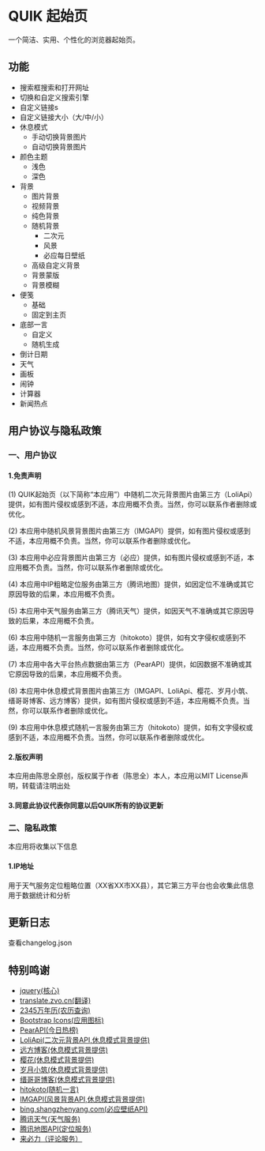 # QUIK 起始页

一个简洁、实用、个性化的浏览器起始页。

## 功能

- 搜索框搜索和打开网址
- 切换和自定义搜索引擎
- 自定义链接s
- 自定义链接大小（大/中/小）
- 休息模式
  - 手动切换背景图片 
  - 自动切换背景图片 
- 颜色主题
  - 浅色
  - 深色
- 背景
  - 图片背景
  - 视频背景
  - 纯色背景
  - 随机背景
    - 二次元
    - 风景
    - 必应每日壁纸
  - 高级自定义背景
  - 背景蒙版
  - 背景模糊
- 便笺
  - 基础
  - 固定到主页
- 底部一言
  - 自定义
  - 随机生成
- 倒计日期
- 天气
- 画板
- 闹钟
- 计算器
- 新闻热点

## 用户协议与隐私政策

### 一、用户协议

#### 1.免责声明

(1) QUIK起始页（以下简称“本应用”）中随机二次元背景图片由第三方（LoliApi）提供，如有图片侵权或感到不适，本应用概不负责。当然，你可以联系作者删除或优化。
  
(2) 本应用中随机风景背景图片由第三方（IMGAPI）提供，如有图片侵权或感到不适，本应用概不负责。当然，你可以联系作者删除或优化。
  
(3) 本应用中必应背景图片由第三方（必应）提供，如有图片侵权或感到不适，本应用概不负责。当然，你可以联系作者删除或优化。
  
(4) 本应用中IP粗略定位服务由第三方（腾讯地图）提供，如因定位不准确或其它原因导致的后果，本应用概不负责。
  
(5) 本应用中天气服务由第三方（腾讯天气）提供，如因天气不准确或其它原因导致的后果，本应用概不负责。
  
(6) 本应用中随机一言服务由第三方（hitokoto）提供，如有文字侵权或感到不适，本应用概不负责。当然，你可以联系作者删除或优化。
  
(7) 本应用中各大平台热点数据由第三方（PearAPI）提供，如因数据不准确或其它原因导致的后果，本应用概不负责。
  
(8) 本应用中休息模式背景图片由第三方（IMGAPI、LoliApi、樱花、岁月小筑、缙哥哥博客、远方博客）提供，如有图片侵权或感到不适，本应用概不负责。当然，你可以联系作者删除或优化。
  
(9) 本应用中休息模式随机一言服务由第三方（hitokoto）提供，如有文字侵权或感到不适，本应用概不负责。当然，你可以联系作者删除或优化。

#### 2.版权声明

本应用由陈思全原创，版权属于作者（陈思全）本人，本应用以MIT License声明，转载请注明出处

#### 3.同意此协议代表你同意以后QUIK所有的协议更新

### 二、隐私政策

本应用将收集以下信息
#### 1.IP地址

用于天气服务定位粗略位置（XX省XX市XX县），其它第三方平台也会收集此信息用于数据统计和分析

## 更新日志

查看changelog.json

## 特别鸣谢

<ul>
    <li><a href="https://jquery.com/" target="_blank">jquery(核心)</a></li>
    <li><a href="http://translate.zvo.cn/" target="_blank">translate.zvo.cn(翻译)</a></li>
    <li><a href="https://tools.2345.com/rili.htm" target="_blank">2345万年历(农历查询)</a></li>
    <li><a href="https://icons.getbootstrap.com/" target="_blank">Bootstrap Icons(应用图标)</a></li>
    <li><a href="https://api.pearktrue.cn/" target="_blank">PearAPI(今日热榜)</a></li>
    <li><a href="https://loliapi.com/" target="_blank">LoliApi(二次元背景API,休息模式背景提供)</a></li>
    <li><a href="https://blog.ltyuanfang.cn/" target="_blank">远方博客(休息模式背景提供)</a></li>
    <li><a href="https://dmoe.cc/" target="_blank">樱花(休息模式背景提供)</a></li>
    <li><a href="https://img.xjh.me/" target="_blank">岁月小筑(休息模式背景提供)</a></li>
    <li><a href="https://www.dujin.org/" target="_blank">缙哥哥博客(休息模式背景提供)</a></li>
    <li><a href="https://hitokoto.cn/" target="_blank">hitokoto(随机一言)</a></li>
    <li><a href="https://imgapi.cn/" target="_blank">IMGAPI(风景背景API,休息模式背景提供)</a></li>
    <li><a href="https://bing.shangzhenyang.com/" target="_blank">bing.shangzhenyang.com(必应壁纸API)</a></li>
    <li><a href="https://tianqi.qq.com/" target="_blank">腾讯天气(天气服务)</a></li>
    <li><a href="https://map.qq.com/" target="_blank">腾讯地图API(定位服务)</a></li>
    <li><a href="https://livere.com/" target="_blank">来必力（评论服务）</a></li>
  </ul>